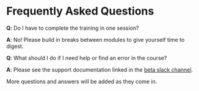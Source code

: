 # Frequently Asked Questions


**Q**: Do I have to complete the training in one session?

**A**: No! Please build in breaks between modules to give yourself time to digest.


**Q**: What should I do if I need help or find an error in the course?

**A**: Please see the support documentation linked in the [beta slack channel](https://auth0.slack.com/archives/C01GT5P5HRB).


More questions and answers will be added as they come in. 
